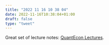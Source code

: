 ```yaml
---
title: "2022 11 16 10 38 04"
date: 2022-11-16T10:38:04+01:00
draft: false
type: "tweet"
---
```

Great set of lecture notes: [QuantEcon Lectures](https://quantecon.org/lectures/).
